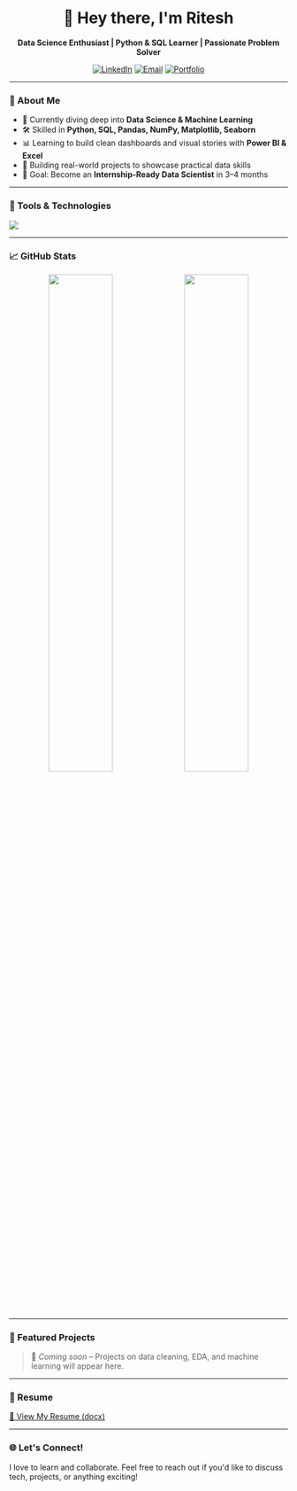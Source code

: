 <h1 align="center">👋 Hey there, I'm Ritesh</h1>
<p align="center">
  <strong>Data Science Enthusiast | Python & SQL Learner | Passionate Problem Solver</strong>
</p>

<p align="center">
  <a href="https://www.linkedin.com/in/ritzzai/" target="_blank"><img alt="LinkedIn" src="https://img.shields.io/badge/-LinkedIn-blue?style=flat-square&logo=Linkedin&logoColor=white"/></a>
  <a href="mailto:borkarritesh5@gmail.com"><img alt="Email" src="https://img.shields.io/badge/-Email-red?style=flat-square&logo=Gmail&logoColor=white"/></a>
  <a href="https://ritzzai.github.io/portfolio/" target="_blank"><img alt="Portfolio" src="https://img.shields.io/badge/-Portfolio-black?style=flat-square&logo=github&logoColor=white"/></a>
</p>

---

### 🚀 About Me

- 🧠 Currently diving deep into **Data Science & Machine Learning**
- 🛠️ Skilled in **Python, SQL, Pandas, NumPy, Matplotlib, Seaborn**
- 📊 Learning to build clean dashboards and visual stories with **Power BI & Excel**
- 📁 Building real-world projects to showcase practical data skills
- 🎯 Goal: Become an **Internship-Ready Data Scientist** in 3–4 months

---

### 🔧 Tools & Technologies

<p>
  <img src="https://skillicons.dev/icons?i=python,numpy,pandas,matplotlib,seaborn,mysql,git,github,vscode,html,css" />
</p>

---

### 📈 GitHub Stats

<p align="center">
  <img src="https://github-readme-stats.vercel.app/api?username=RitzzAI&show_icons=true&theme=transparent&hide_title=true&hide_border=true" width="48%" />
  <img src="https://github-readme-stats.vercel.app/api/top-langs/?username=RitzzAI&layout=compact&theme=transparent&hide_border=true" width="48%" />
</p>

---

### 📌 Featured Projects

> 📍 _Coming soon_ – Projects on data cleaning, EDA, and machine learning will appear here.

---

### 📄 Resume

[📎 View My Resume (docx)](https://github.com/RitzzAI/resume/blob/main/Ritesh_Borkar_Resume.docx)

---

### 🌐 Let's Connect!

I love to learn and collaborate. Feel free to reach out if you'd like to discuss tech, projects, or anything exciting!


